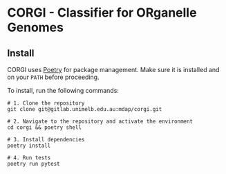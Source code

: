 # CORGI - Classifier for ORganelle Genomes

## Install

CORGI uses [Poetry](https://python-poetry.org/) for package management. Make sure it is installed and on your `PATH` before proceeding.

To install, run the following commands:


```shell
# 1. Clone the repository
git clone git@gitlab.unimelb.edu.au:mdap/corgi.git

# 2. Navigate to the repository and activate the environment
cd corgi && poetry shell

# 3. Install dependencies
poetry install

# 4. Run tests
poetry run pytest
```
